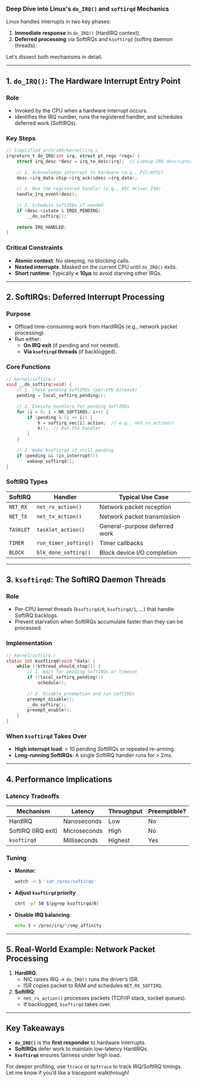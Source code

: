 ### **Deep Dive into Linux's `do_IRQ()` and `softirqd` Mechanics**

Linux handles interrupts in two key phases:  
1. **Immediate response** in `do_IRQ()` (HardIRQ context).  
2. **Deferred processing** via SoftIRQs and `ksoftirqd` (softirq daemon threads).  

Let’s dissect both mechanisms in detail.

---

## **1. `do_IRQ()`: The Hardware Interrupt Entry Point**
### **Role**
- Invoked by the CPU when a hardware interrupt occurs.  
- Identifies the IRQ number, runs the registered handler, and schedules deferred work (SoftIRQs).  

### **Key Steps**
```c
// Simplified arch/x86/kernel/irq.c
irqreturn_t do_IRQ(int irq, struct pt_regs *regs) {
    struct irq_desc *desc = irq_to_desc(irq);  // Lookup IRQ descriptor
    
    // 1. Acknowledge interrupt to hardware (e.g., PIC/APIC)
    desc->irq_data.chip->irq_ack(&desc->irq_data);
    
    // 2. Run the registered handler (e.g., NIC driver ISR)
    handle_irq_event(desc);
    
    // 3. Schedule SoftIRQs if needed
    if (desc->istate & IRQS_PENDING)
        __do_softirq();
    
    return IRQ_HANDLED;
}
```

### **Critical Constraints**
- **Atomic context**: No sleeping, no blocking calls.  
- **Nested interrupts**: Masked on the current CPU until `do_IRQ()` exits.  
- **Short runtime**: Typically **< 10µs** to avoid starving other IRQs.  

---

## **2. SoftIRQs: Deferred Interrupt Processing**
### **Purpose**
- Offload time-consuming work from HardIRQs (e.g., network packet processing).  
- Run either:  
  - **On IRQ exit** (if pending and not nested).  
  - **Via `ksoftirqd` threads** (if backlogged).  

### **Core Functions**
```c
// kernel/softirq.c
void __do_softirq(void) {
    // 1. Check pending SoftIRQs (per-CPU bitmask)
    pending = local_softirq_pending();
    
    // 2. Execute handlers for pending SoftIRQs
    for (i = 0; i < NR_SOFTIRQS; i++) {
        if (pending & (1 << i)) {
            h = softirq_vec[i].action;  // e.g., net_rx_action()
            h();  // Run the handler
        }
    }
    
    // 3. Wake ksoftirqd if still pending
    if (pending && !in_interrupt())
        wakeup_softirqd();
}
```

### **SoftIRQ Types**
| **SoftIRQ**       | **Handler**            | **Typical Use Case**               |
|--------------------|------------------------|------------------------------------|
| `NET_RX`          | `net_rx_action()`      | Network packet reception           |
| `NET_TX`          | `net_tx_action()`      | Network packet transmission        |
| `TASKLET`         | `tasklet_action()`     | General-purpose deferred work      |
| `TIMER`           | `run_timer_softirq()`  | Timer callbacks                    |
| `BLOCK`           | `blk_done_softirq()`   | Block device I/O completion        |

---

## **3. `ksoftirqd`: The SoftIRQ Daemon Threads**
### **Role**
- Per-CPU kernel threads (`ksoftirqd/0`, `ksoftirqd/1`, ...) that handle SoftIRQ backlogs.  
- Prevent starvation when SoftIRQs accumulate faster than they can be processed.  

### **Implementation**
```c
// kernel/softirq.c
static int ksoftirqd(void *data) {
    while (!kthread_should_stop()) {
        // 1. Wait for pending SoftIRQs or timeout
        if (!local_softirq_pending())
            schedule();
        
        // 2. Disable preemption and run SoftIRQs
        preempt_disable();
        __do_softirq();
        preempt_enable();
    }
}
```

### **When `ksoftirqd` Takes Over**
- **High interrupt load**: > 10 pending SoftIRQs or repeated re-arming.  
- **Long-running SoftIRQs**: A single SoftIRQ handler runs for > 2ms.  

---

## **4. Performance Implications**
### **Latency Tradeoffs**
| **Mechanism**      | **Latency** | **Throughput** | **Preemptible?** |
|--------------------|-------------|----------------|------------------|
| HardIRQ            | Nanoseconds | Low            | No               |
| SoftIRQ (IRQ exit) | Microseconds| High           | No               |
| `ksoftirqd`        | Milliseconds| Highest        | Yes              |

### **Tuning**
- **Monitor**:  
  ```bash
  watch -n 1 'cat /proc/softirqs'
  ```
- **Adjust `ksoftirqd` priority**:  
  ```bash
  chrt -pf 50 $(pgrep ksoftirqd/0)
  ```
- **Disable IRQ balancing**:  
  ```bash
  echo 1 > /proc/irq/*/smp_affinity
  ```

---

## **5. Real-World Example: Network Packet Processing**
1. **HardIRQ**:  
   - NIC raises IRQ → `do_IRQ()` runs the driver’s ISR.  
   - ISR copies packet to RAM and schedules `NET_RX_SOFTIRQ`.  
2. **SoftIRQ**:  
   - `net_rx_action()` processes packets (TCP/IP stack, socket queues).  
   - If backlogged, `ksoftirqd` takes over.  

---

## **Key Takeaways**
- **`do_IRQ()`** is the **first responder** to hardware interrupts.  
- **SoftIRQs** defer work to maintain low-latency HardIRQs.  
- **`ksoftirqd`** ensures fairness under high load.  

For deeper profiling, use `ftrace` or `bpftrace` to track IRQ/SoftIRQ timings. Let me know if you’d like a tracepoint walkthrough!
